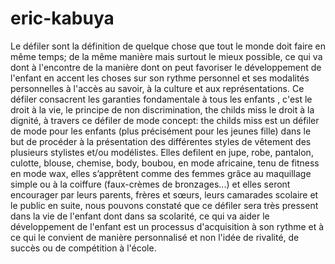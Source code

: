 # eric-kabuya
Le défiler sont la définition de quelque chose que tout le monde doit faire en même temps; de la même manière mais surtout le mieux possible, ce qui va dont à l'encontre de la manière dont on peut favoriser le développement  de l'enfant en accent les choses sur son rythme personnel et ses modalités personnelles à l'accès au savoir, à la culture et aux représentations. Ce défiler consacrent les garanties fondamentale à  tous les enfants , c'est le droit à la vie, le principe de non discrimination, the childs miss le droit à la dignité, à travers ce défiler de mode   concept: the childs miss est un défiler de mode pour les enfants (plus précisément pour les jeunes fille) dans le but de procéder à la présentation des différentes styles de vêtement des plusieurs stylistes et/ou modélistes. Elles defilent en jupe, robe, pantalon, culotte, blouse, chemise, body, boubou, en mode africaine, tenu de fitness en mode wax, elles s’apprêtent comme des femmes grâce au maquillage simple ou à la coiffure (faux-crèmes de bronzages...) et elles seront encourager par leurs parents, frères et sœurs, leurs camarades scolaire et le public  en suite, nous pouvons constaté que ce défiler sera très pressent dans la vie de l'enfant dont dans sa scolarité, ce qui va aider le développement de l'enfant est un processus d'acquisition à son rythme et à ce qui le convient de manière personnalisé et non l'idée de rivalité, de succès ou de compétition à l'école.   
